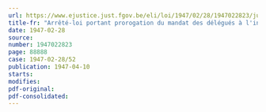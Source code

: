 ```yaml
---
url: https://www.ejustice.just.fgov.be/eli/loi/1947/02/28/1947022823/justel
title-fr: "Arrêté-loi portant prorogation du mandat des délégués à l'inspection des mines de houille"
date: 1947-02-28
source:
number: 1947022823
page: 88888
case: 1947-02-28/52
publication: 1947-04-10
starts:
modifies:
pdf-original:
pdf-consolidated:
---
```


